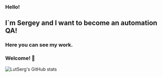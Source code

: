 ### Hello!
## I`m Sergey and I want to become an automation QA!
### Here you can see my work.

### Welcome! 👋

<!--
**LutSerg/LutSerg** is a ✨ _special_ ✨ repository because its `README.md` (this file) appears on your GitHub profile.

Here are some ideas to get you started:

- 🔭 I’m currently working on ...
- 🌱 I’m currently learning ...
- 👯 I’m looking to collaborate on ...
- 🤔 I’m looking for help with ...
- 💬 Ask me about ...
- 📫 How to reach me: ...
- 😄 Pronouns: ...
- ⚡ Fun fact: ...
-->

![LutSerg's GitHub stats](https://github-readme-stats.vercel.app/api?username=LutSerg&show_icons=true&theme=react)
